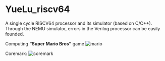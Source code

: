 # YueLu_riscv64
A single cycle RISCV64 processor and its simulator (based on C/C++). Through the NEMU simulator, errors in the Verilog processor can be easily founded.

Computing **“Super Mario Bros”** game
![mario](https://user-images.githubusercontent.com/105989683/210528663-1bb8235b-be5b-4418-b646-71bbd1aecfe8.png)

Coremark:
![coremark](https://user-images.githubusercontent.com/105989683/213465733-311693a1-6b89-4361-8759-572c5b1bc1e8.png)
